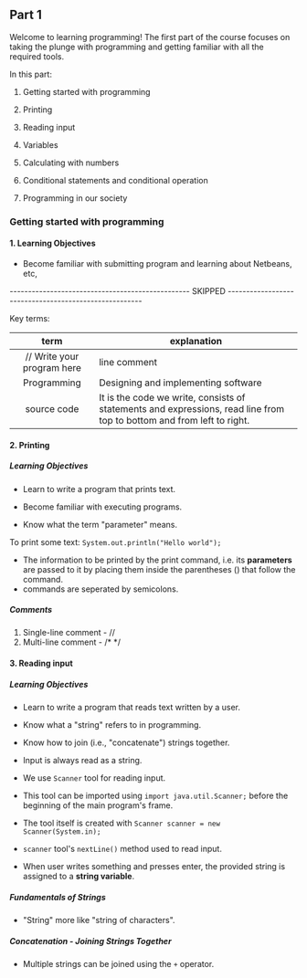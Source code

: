 ## Part 1

Welcome to learning programming! The first part of the course focuses
 on taking the plunge with programming and getting familiar with all the
 required tools.

In this part:

1. Getting started with programming

2. Printing

3. Reading input

4. Variables

5. Calculating with numbers

6. Conditional statements and conditional operation

7. Programming in our society

### Getting started with programming

#### 1. Learning Objectives

- Become familiar with submitting program and learning about Netbeans, etc, 

------------------------------------------------- SKIPPED ------------------------------------------------------

Key terms: 

| term                       | explanation                                                                                                           |
|:--------------------------:| --------------------------------------------------------------------------------------------------------------------- |
| // Write your program here | line comment                                                                                                          |
| Programming                | Designing and implementing software                                                                                   |
| source code                | It is the code we write, consists of statements and expressions, read line from top to bottom and from left to right. |

#### 2. Printing

##### Learning Objectives

- Learn to write a program that prints text.

- Become familiar with executing programs.

- Know what the term "parameter" means.

To print some text:
`System.out.println("Hello world");`

- The information to be printed by the print command, i.e. its **parameters** are passed to it by placing them inside the parentheses () that follow the command.
- commands are seperated by semicolons.

##### Comments

1. Single-line comment - //
2. Multi-line comment - /* */

#### 3. Reading input

##### Learning Objectives

- Learn to write a program that reads text written by a user.
- Know what a "string" refers to in programming.
- Know how to join (i.e., "concatenate") strings together.

- Input is always read as a string.
- We use `Scanner` tool for reading input.
- This tool can be imported using `import java.util.Scanner;` before the beginning of the main program's frame.
- The tool itself is created with `Scanner scanner = new Scanner(System.in);`
- `scanner` tool's `nextLine()` method used to read input.
- When user writes something and presses enter, the provided string is assigned to a **string variable**.

##### Fundamentals of Strings
- "String" more like "string of characters".

##### Concatenation - Joining Strings Together
- Multiple strings can be joined using the `+` operator. 
